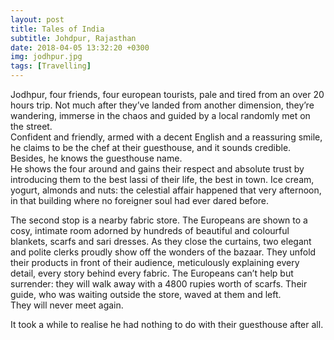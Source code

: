 ```yaml
---
layout: post
title: Tales of India
subtitle: Johdpur, Rajasthan
date: 2018-04-05 13:32:20 +0300
img: jodhpur.jpg
tags: [Travelling]
---
```

Jodhpur, four friends, four european tourists, pale and tired from an
over 20 hours trip. Not much after they’ve landed from another
dimension, they’re wandering, immerse in the chaos and guided by a local
randomly met on the street.  
Confident and friendly, armed with a decent English and a
reassuring smile, he claims to be the chef at their guesthouse,
and it sounds credible. Besides, he knows the guesthouse name.  
He shows the four around and gains their respect and
absolute trust by introducing them to the best lassi of their life, the
best in town.
Ice cream, yogurt, almonds and nuts: the celestial affair
happened that very afternoon, in that building where no
foreigner soul had ever dared before.

The second stop is a nearby fabric store. The Europeans are shown to a
cosy, intimate room adorned by hundreds of beautiful and colourful
blankets, scarfs and sari dresses.
As they close the curtains, two elegant and polite clerks proudly 
show off the wonders of the bazaar.
They unfold their products in front of their audience, meticulously
explaining every detail, every story behind every fabric. The Europeans
can’t help but surrender: they will walk away with a 4800 rupies worth
of scarfs. Their guide, who was waiting outside the store, waved at them
and left.  
They will never meet again.

It took a while to realise he had nothing to do with their guesthouse
after all.
